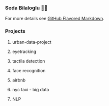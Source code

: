 
### Seda Bilaloglu 🙋🏻


For more details see [GitHub Flavored Markdown](https://guides.github.com/features/mastering-markdown/).


### Projects

1. urban-data-project

2. eyetracking

3. tactila detection

4. face recognition

5. airbnb

6. nyc taxi - big data

7. NLP




